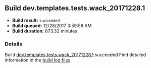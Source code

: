 ## Build dev.templates.tests.wack_20171228.1
- **Build result:** `succeeded`
- **Build queued:** 12/28/2017 3:59:58 AM
- **Build duration:** 873.32 minutes
### Details
Build [dev.templates.tests.wack_20171228.1](https://winappstudio.visualstudio.com/web/build.aspx?pcguid=a4ef43be-68ce-4195-a619-079b4d9834c2&builduri=vstfs%3a%2f%2f%2fBuild%2fBuild%2f24553) succeeded
Find detailed information in the [build log files](https://uwpctdiags.blob.core.windows.net/buildlogs/dev.templates.tests.wack_20171228.1_logs.zip)
